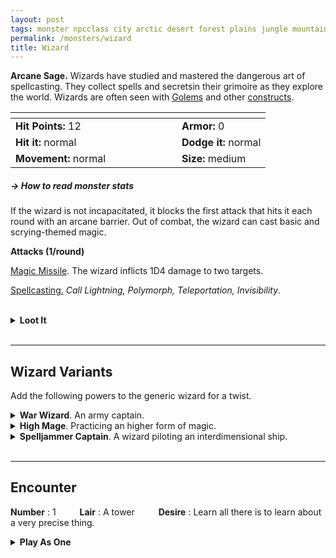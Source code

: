 ```yaml
---
layout: post
tags: monster npcclass city arctic desert forest plains jungle mountain rocky swamp magical air water fire earth astral
permalink: /monsters/wizard
title: Wizard
---
```


**Arcane Sage.** Wizards have studied and mastered the dangerous art of spellcasting. They collect spells and secretsin their grimoire as they explore the world. Wizards are often seen with [Golems](/monsters/golem-stone) and other [constructs](/list/monsters-construct).


|  <span style="display: inline-block; width:250px"></span>  |  |
| -------- | --------|
| **Hit Points:** 12 | **Armor:** 0  |
| **Hit it:** normal | **Dodge it:** normal |
| **Movement:** normal      | **Size:** medium

##### <span class="tooltip" data-tooltip="Armor = damage reduction · · · Easy/Normal/Hard = roll above 10/15/20 to beat">→ How to read monster stats</span>

If the wizard is not incapacitated, it blocks the first attack that hits it each round with an arcane barrier. Out of combat, the wizard can cast basic and scrying-themed magic.

**Attacks (1/round)**

<ins>Magic Missile</ins>. The wizard inflicts 1D4 damage to two targets.

<ins>Spellcasting.</ins> _Call Lightning, Polymorph, Teleportation, Invisibility_.

<br>
<details markdown="1">
<summary style="font-weight: bold;">Loot It</summary>
Each wizard carries his [grimoire](/class/wizard) (roll 1D100) and ... (roll 1D6 three times)
 
1. Nothing
2. Nothing
3. A purse of opium
4. A potion of healing
5. A random [ingredient](/list/apothecary)
6. A random [spell scroll](/list/spells)
   
</details>
<br>

---

## **Wizard Variants**

Add the following powers to the generic wizard for a twist.

<details markdown="1">
<summary><b>War Wizard</b>. An army captain.</summary>
If the war wizard is not incapacitated, all creatures near it are protected from ranged attacks. Out of combat, the war wizard can light fires and bend metal.
 
<ins>Spellcasting.</ins> _Fireball, Fly, Stone Wall_.
</details>

<details markdown="1">
<summary><b>High Mage</b>. Practicing an higher form of magic.</summary>
If the high mage is not incapacitated, each spell cast by its enemies is cast with 1 less Magic Die. Out of combat, the high mage can do advanced divination and shape magic.

<ins>Spellcasting.</ins> _Banishment, Dispel Magic, Wall of Force_.
</details>

<details markdown="1">
<summary><b>Spelljammer Captain</b>. A wizard piloting an interdimensional ship.</summary>

Out of combat, the spelljammer captain can do advanced divination and teleportation magic. During combat, on each of its turn, if the spelljammer captain is not incapacitated, two drone turrets will attack its enemy with light rays (1D6 dmg) that ignore armor.

<ins>Thunderstaff.</ins> The wizard makes a melee electrical attack with reach (1D6 dmg) and the target is knocked prone and knocked back 10 feet.

<ins>Spellcasting.</ins> _Dimension Door, Minute Meteors, Hold Person_.
</details>

<br>

---

## Encounter

**Number** : 1 <span style="display: inline-block; width:30px"></span>
**Lair** : A tower <span style="display: inline-block; width:30px"></span>
**Desire** : Learn all there is to learn about a very precise thing.

</details>
<details markdown="1">
<summary style="font-weight: bold;">Play As One</summary>
The [Wizard](/class/wizard) character class might interest you.
</details>
